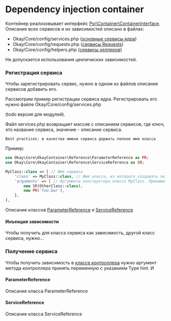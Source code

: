 # Dependency injection container

Контейнер реализовывает интерфейс [Psr\Container\ContainerInterface](https://www.php-fig.org/psr/psr-11/).
Описание всех сервисов и их зависимостей описано в файлах:
+ Okay/Core/config/services.php ([основные сервисы ядра](./core.md))
+ Okay/Core/config/requests.php ([сервисы Requests](./requests.md))
+ Okay/Core/config/helpers.php ([сервисы хелперов](./helpers.md))

Не допускается использования цекличиских зависимостей.

### Регистрация сервиса
Чтобы зарегистрировать сервис, нужно в одном из файлов описания сервисов добавить его.

Рассмотрим пример регистрации сервиса ядра. Регистрировать его нужно файле Okay/Core/config/services.php

(todo версия для модулей).

Файл services.php возвращает массив с описанием сервисов, где ключ, это название сервиса, значение - описание сервиса.

`Best practices: в качестве имени сервиса держать полное имя класса `

Пример:
```php
use Okay\Core\OkayContainer\Reference\ParameterReference as PR;
use Okay\Core\OkayContainer\Reference\ServiceReference as SR;

MyClass::class => [ // Имя сервиса
    'class' => MyClass::class, // Имя класса, из которого создавать экземпляр сервиса
    'arguments' => [ // Аргументы конструктора класса MyClass. Принимать в порядке, как здесь передаём
        new SR(OtherClass::class),
        new PR('foo.bar'),
    ],
],
```
Описание классов [ParameterReference](#ParameterReference) и [ServiceReference](#ServiceReference)


#### Инъекция зависимости

Чтобы получить для класса сервиса как зависимость, другой класс сервиса, нужно...

### Получение сервиса
Чтобы получить зависимость в [классе контроллера](./controllers.md) нужно аргумент метода контроллера принять
переменную с указанием Type hint. И 

#### <a name="ParameterReference"></a> ParameterReference
Описание класса ParameterReference
#### <a name="ServiceReference"></a> ServiceReference
Описание класса ServiceReference